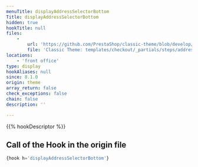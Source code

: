 ```yaml
---
menuTitle: displayAddressSelectorBottom
Title: displayAddressSelectorBottom
hidden: true
hookTitle: null
files:
    -
        url: 'https://github.com/PrestaShop/classic-theme/blob/develop/templates/checkout/_partials/steps/addresses.tpl'
        file: 'Classic Theme: templates/checkout/_partials/steps/addresses.tpl'
locations:
    - 'front office'
type: display
hookAliases: null
since: 8.1.0
origin: theme
array_return: false
check_exceptions: false
chain: false
description: ''

---
```


{{% hookDescriptor %}}

## Call of the Hook in the origin file

```php
{hook h='displayAddressSelectorBottom'}
```
